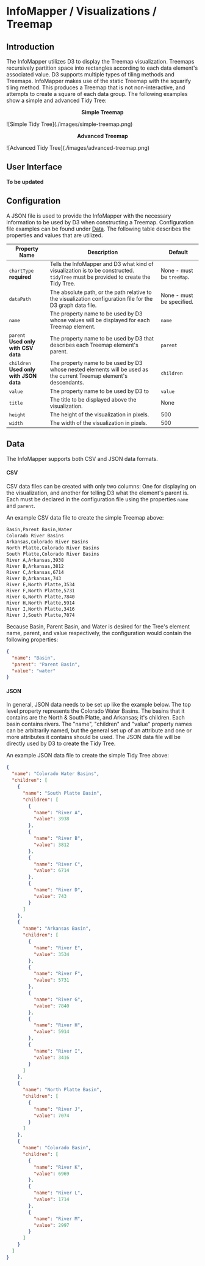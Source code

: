 # InfoMapper / Visualizations / Treemap #

## Introduction ##

The InfoMapper utilizes D3 to display the Treemap visualization. Treemaps recursively 
partition space into rectangles according to each data element's associated value. D3
supports multiple types of tiling methods and Treemaps. InfoMapper makes use of the
static Treemap with the squarify tiling method. This produces a Treemap that is not
non-interactive, and attempts to create a square of each data group.
The following examples show a simple and advanced Tidy Tree:

<p align="center"><b>Simple Treemap</b></p>
![Simple Tidy Tree](./images/simple-treemap.png)

<p align="center"><b>Advanced Treemap</b></p>
![Advanced Tidy Tree](./images/advanced-treemap.png)

## User Interface ##

**To be updated**

## Configuration ##

A JSON file is used to provide the InfoMapper with the necessary information to
be used by D3 when constructing a Treemap. Configuration file examples can be
found under [Data](#data). The following table describes the properties and
values that are utilized.

| Property Name | Description | Default |
| ---- | ---- | ---- |
| `chartType`<br><b>required</b> | Tells the InfoMapper and D3 what kind of visualization is to be constructed. `tidyTree` must be provided to create the Tidy Tree. | None - must be `treeMap`. |
| `dataPath` | The absolute path, or the path relative to the visualization configuration file for the D3 graph data file. | None - must be specified. |
| `name` | The property name to be used by D3 whose values will be displayed for each Treemap element. | `name` |
| `parent`<br><b>Used only with CSV data</b> | The property name to be used by D3 that describes each Treemap element's parent. | `parent` |
| `children`<br><b>Used only with JSON data</b> | The property name to be used by D3 whose nested elements will be used as the current Treemap element's descendants. | `children` |
| `value` | The property name to be used by D3 to  | `value` |
| `title` | The title to be displayed above the visualization. | None |
| `height` | The height of the visualization in pixels. | 500 |
| `width` | The width of the visualization in pixels. | 500 |

## Data ##

The InfoMapper supports both CSV and JSON data formats.

#### CSV ####

CSV data files can be created with only two columns: One for displaying on the visualization,
and another for telling D3 what the element's parent is. Each must be declared in
the configuration file using the properties `name` and `parent`.

An example CSV data file to create the simple Treemap above:

```csv
Basin,Parent Basin,Water
Colorado River Basins
Arkansas,Colorado River Basins
North Platte,Colorado River Basins
South Platte,Colorado River Basins
River A,Arkansas,3938
River B,Arkansas,3812
River C,Arkansas,6714
River D,Arkansas,743
River E,North Platte,3534
River F,North Platte,5731
River G,North Platte,7840
River H,North Platte,5914
River I,North Platte,3416
River J,South Platte,7074
```

Because Basin, Parent Basin, and Water is desired for the Tree's element name, parent,
and value respectively, the configuration would contain the following properties:

```json
{
  "name": "Basin",
  "parent": "Parent Basin",
  "value": "water"
}
```

#### JSON ####

In general, JSON data needs to be set up like the example below. The top level
property represents the Colorado Water Basins. The basins that it contains are
the North & South Platte, and Arkansas; it's children. Each basin contains
rivers. The "name", "children" and "value" property names can be arbitrarily named,
but the general set up of an attribute and one or more attributes it contains
should be used. The JSON data file will be directly used by D3 to create the
Tidy Tree. 

An example JSON data file to create the simple Tidy Tree above:

```json
{
  "name": "Colorado Water Basins",
  "children": [
    {
      "name": "South Platte Basin",
      "children": [
        {
          "name": "River A",
          "value": 3938
        },
        {
          "name": "River B",
          "value": 3812
        },
        {
          "name": "River C",
          "value": 6714
        },
        {
          "name": "River D",
          "value": 743
        }
      ]
    },
    {
      "name": "Arkansas Basin",
      "children": [
        {
          "name": "River E",
          "value": 3534
        },
        {
          "name": "River F",
          "value": 5731
        },
        {
          "name": "River G",
          "value": 7840
        },
        {
          "name": "River H",
          "value": 5914
        },
        {
          "name": "River I",
          "value": 3416
        }
      ]
    },
    {
      "name": "North Platte Basin",
      "children": [
        {
          "name": "River J",
          "value": 7074
        }
      ]
    },
    {
      "name": "Colorado Basin",
      "children": [
        {
          "name": "River K",
          "value": 6969
        },
        {
          "name": "River L",
          "value": 1714
        },
        {
          "name": "River M",
          "value": 2997
        }
      ]
    }
  ]
}
```